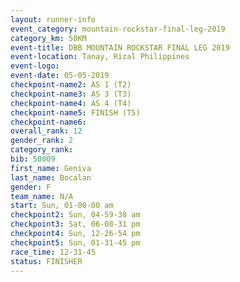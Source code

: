 ```yaml
---
layout: runner-info 
event_category: mountain-rockstar-final-leg-2019 
category_km: 50KM 
event-title: DBB MOUNTAIN ROCKSTAR FINAL LEG 2019 
event-location: Tanay, Rizal Philippines 
event-logo: 
event-date: 05-05-2019 
checkpoint-name2: AS 1 (T2) 
checkpoint-name3: AS 3 (T3) 
checkpoint-name4: AS 4 (T4) 
checkpoint-name5: FINISH (T5) 
checkpoint-name6: 
overall_rank: 12
gender_rank: 2
category_rank: 
bib: 50009
first_name: Geniva
last_name: Bocalan
gender: F
team_name: N/A
start: Sun, 01-00-00 am
checkpoint2: Sun, 04-59-38 am
checkpoint3: Sat, 06-08-31 pm
checkpoint4: Sun, 12-26-54 pm
checkpoint5: Sun, 01-31-45 pm
race_time: 12-31-45
status: FINISHER
---
```

